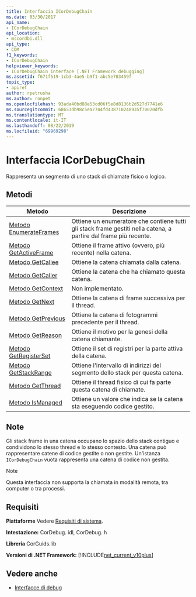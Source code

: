```yaml
---
title: Interfaccia ICorDebugChain
ms.date: 03/30/2017
api_name:
- ICorDebugChain
api_location:
- mscordbi.dll
api_type:
- COM
f1_keywords:
- ICorDebugChain
helpviewer_keywords:
- ICorDebugChain interface [.NET Framework debugging]
ms.assetid: f671f519-1cb3-4ae5-b9f1-abc5e783459f
topic_type:
- apiref
author: rpetrusha
ms.author: ronpet
ms.openlocfilehash: 93ada40bd88e53cd06f5e8d8136b2d527d7741e6
ms.sourcegitcommit: 68653db98c5ea7744fd438710248935f70020dfb
ms.translationtype: MT
ms.contentlocale: it-IT
ms.lasthandoff: 08/22/2019
ms.locfileid: "69969298"
---
```

# <a name="icordebugchain-interface"></a>Interfaccia ICorDebugChain

Rappresenta un segmento di uno stack di chiamate fisico o logico.  
  
## <a name="methods"></a>Metodi  
  
|Metodo|Descrizione|  
|------------|-----------------|  
|[Metodo EnumerateFrames](../../../../docs/framework/unmanaged-api/debugging/icordebugchain-enumerateframes-method.md)|Ottiene un enumeratore che contiene tutti gli stack frame gestiti nella catena, a partire dal frame più recente.|  
|[Metodo GetActiveFrame](../../../../docs/framework/unmanaged-api/debugging/icordebugchain-getactiveframe-method.md)|Ottiene il frame attivo (ovvero, più recente) nella catena.|  
|[Metodo GetCallee](../../../../docs/framework/unmanaged-api/debugging/icordebugchain-getcallee-method.md)|Ottiene la catena chiamata dalla catena.|  
|[Metodo GetCaller](../../../../docs/framework/unmanaged-api/debugging/icordebugchain-getcaller-method.md)|Ottiene la catena che ha chiamato questa catena.|  
|[Metodo GetContext](../../../../docs/framework/unmanaged-api/debugging/icordebugchain-getcontext-method.md)|Non implementato.|  
|[Metodo GetNext](../../../../docs/framework/unmanaged-api/debugging/icordebugchain-getnext-method.md)|Ottiene la catena di frame successiva per il thread.|  
|[Metodo GetPrevious](../../../../docs/framework/unmanaged-api/debugging/icordebugchain-getprevious-method.md)|Ottiene la catena di fotogrammi precedente per il thread.|  
|[Metodo GetReason](../../../../docs/framework/unmanaged-api/debugging/icordebugchain-getreason-method.md)|Ottiene il motivo per la genesi della catena chiamante.|  
|[Metodo GetRegisterSet](../../../../docs/framework/unmanaged-api/debugging/icordebugchain-getregisterset-method.md)|Ottiene il set di registri per la parte attiva della catena.|  
|[Metodo GetStackRange](../../../../docs/framework/unmanaged-api/debugging/icordebugchain-getstackrange-method.md)|Ottiene l'intervallo di indirizzi del segmento dello stack per questa catena.|  
|[Metodo GetThread](../../../../docs/framework/unmanaged-api/debugging/icordebugchain-getthread-method.md)|Ottiene il thread fisico di cui fa parte questa catena di chiamate.|  
|[Metodo IsManaged](../../../../docs/framework/unmanaged-api/debugging/icordebugchain-ismanaged-method.md)|Ottiene un valore che indica se la catena sta eseguendo codice gestito.|  
  
## <a name="remarks"></a>Note  
 Gli stack frame in una catena occupano lo spazio dello stack contiguo e condividono lo stesso thread e lo stesso contesto. Una catena può rappresentare catene di codice gestite o non gestite. Un'istanza `ICorDebugChain` vuota rappresenta una catena di codice non gestita.  
  
> [!NOTE]
> Questa interfaccia non supporta la chiamata in modalità remota, tra computer o tra processi.  
  
## <a name="requirements"></a>Requisiti  
 **Piattaforme** Vedere [Requisiti di sistema](../../../../docs/framework/get-started/system-requirements.md).  
  
 **Intestazione:** CorDebug. idl, CorDebug. h  
  
 **Libreria** CorGuids.lib  
  
 **Versioni di .NET Framework:** [!INCLUDE[net_current_v10plus](../../../../includes/net-current-v10plus-md.md)]  
  
## <a name="see-also"></a>Vedere anche

- [Interfacce di debug](../../../../docs/framework/unmanaged-api/debugging/debugging-interfaces.md)
